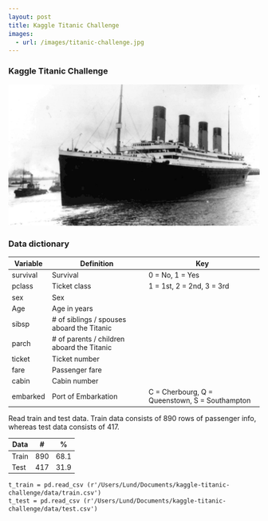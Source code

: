 ```yaml
---
layout: post
title: Kaggle Titanic Challenge
images:
  - url: /images/titanic-challenge.jpg
---
```


### Kaggle Titanic Challenge

<img src="/images/titanic-challenge.jpg"/>

### Data dictionary

| Variable  |       Definition  |    Key        |
| ------------- | ------------- | -------------- 
| survival      | Survival     |    0 = No, 1 = Yes            | 
| pclass      | Ticket class     |  1 = 1st, 2 = 2nd, 3 = 3rd              | 
| sex   | Sex           |     | 
| Age   |   Age in years            |     | 
| sibsp   | # of siblings / spouses aboard the Titanic|              | 
| parch          |    # of parents / children aboard the Titanic | | 
| ticket         |Ticket number|     | 
| fare          | Passenger fare  |            | 
| cabin            | Cabin number  |            | 
| embarked            | Port of Embarkation  |    C = Cherbourg, Q = Queenstown, S = Southampton         | 


Read train and test data. Train data consists of 890 rows of passenger info, whereas test data consists of 417.
   
| Data          |    #    |    %       |
| ------------- | ------- | ------------ 
| Train          | 890     |      68.1      |
| Test         | 417     |      31.9      |

```python3
t_train = pd.read_csv (r'/Users/Lund/Documents/kaggle-titanic-challenge/data/train.csv')
t_test = pd.read_csv (r'/Users/Lund/Documents/kaggle-titanic-challenge/data/test.csv')
```
